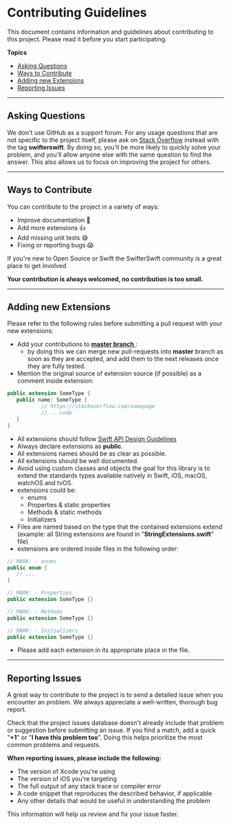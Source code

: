 # Contributing Guidelines

This document contains information and guidelines about contributing to this project. Please read it before you start participating.

**Topics**

- [Asking Questions](#asking-questions)
- [Ways to Contribute](#ways-to-contribute)
- [Adding new Extensions](#adding-new-extensions)
- [Reporting Issues](#reporting-issues)

---


## Asking Questions

We don't use GitHub as a support forum.
For any usage questions that are not specific to the project itself, please ask on [Stack Overflow](https://stackoverflow.com) instead with the tag **swifterswift**.
By doing so, you'll be more likely to quickly solve your problem, and you'll allow anyone else with the same question to find the answer.
This also allows us to focus on improving the project for others.

---


## Ways to Contribute

You can contribute to the project in a variety of ways:

- Improve documentation 🙏
- Add more extensions 👍
- Add missing unit tests 😅
- Fixing or reporting bugs 😱

If you're new to Open Source or Swift the SwifterSwift community is a great place to get involved

**Your contribution is always welcomed, no contribution is too small.**

---


## Adding new Extensions

Please refer to the following rules before submitting a pull request with your new extensions:

- Add your contributions to [**master branch** ](https://github.com/SwifterSwift/SwifterSwift/tree/master):
	- by doing this we can merge new pull-requests into **master** branch as soon as they are accepted, and add them to the next releases once they are fully tested.
- Mention the original source of extension source (if possible) as a comment inside extension:

 ```swift
 public extension SomeType {
	public name: SomeType {
			// https://stackoverflow.com/somepage
			// .. code
 	}
 }
 ```

- All extensions should follow [Swift API Design Guidelines](https://developer.apple.com/videos/play/wwdc2016/403/)
- Always declare extensions as **public**.
- All extensions names should be as clear as possible.
- All extensions should be well documented.
- Avoid using custom classes and objects the goal for this library is to extend the standards types available natively in Swift, iOS, macOS, watchOS and tvOS.
- extensions could be:
 	- enums
	- Properties & static properties
	- Methods & static methods
	- Initializers
- Files are named based on the type that the contained extensions extend (example: all String extensions are found in "**StringExtensions.swift**" file)
- extensions are ordered inside files in the following order:

 ```swift
 // MARK: - enums
 public enum {
 	// ...
 }

 // MARK: - Properties
 public extension SomeType {}

 // MARK: - Methods
 public extension SomeType {}

 // MARK: - Initializers
 public extension SomeType {}
 ```

- Please add each extension in its appropriate place in the file.

---


## Reporting Issues
A great way to contribute to the project is to send a detailed issue when you encounter an problem.
We always appreciate a well-written, thorough bug report.

Check that the project issues database doesn't already include that problem or suggestion before submitting an issue.
If you find a match, add a quick "**+1**" or "**I have this problem too**".
Doing this helps prioritize the most common problems and requests.


**When reporting issues, please include the following:**

- The version of Xcode you're using
- The version of iOS you're targeting
- The full output of any stack trace or compiler error
- A code snippet that reproduces the described behavior, if applicable
- Any other details that would be useful in understanding the problem

This information will help us review and fix your issue faster.
